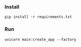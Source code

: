 ### Install

```
pip install -r requirements.txt
```

### Run

```
uvicorn main:create_app --factory
```
